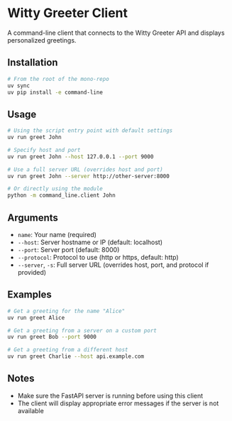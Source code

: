 # Witty Greeter Client

A command-line client that connects to the Witty Greeter API and displays personalized greetings.

## Installation

```bash
# From the root of the mono-repo
uv sync
uv pip install -e command-line
```

## Usage

```bash
# Using the script entry point with default settings
uv run greet John

# Specify host and port
uv run greet John --host 127.0.0.1 --port 9000

# Use a full server URL (overrides host and port)
uv run greet John --server http://other-server:8000

# Or directly using the module
python -m command_line.client John
```

## Arguments

- `name`: Your name (required)
- `--host`: Server hostname or IP (default: localhost)
- `--port`: Server port (default: 8000)
- `--protocol`: Protocol to use (http or https, default: http)
- `--server`, `-s`: Full server URL (overrides host, port, and protocol if provided)

## Examples

```bash
# Get a greeting for the name "Alice"
uv run greet Alice

# Get a greeting from a server on a custom port
uv run greet Bob --port 9000

# Get a greeting from a different host
uv run greet Charlie --host api.example.com
```

## Notes

- Make sure the FastAPI server is running before using this client
- The client will display appropriate error messages if the server is not available
